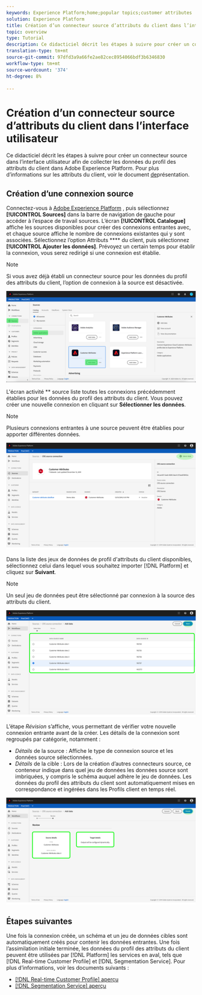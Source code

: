 ```yaml
---
keywords: Experience Platform;home;popular topics;customer attributes
solution: Experience Platform
title: Création d’un connecteur source d’attributs du client dans l’interface utilisateur
topic: overview
type: Tutorial
description: Ce didacticiel décrit les étapes à suivre pour créer un connecteur source dans l’interface utilisateur afin de collecter les données du profil des attributs du client dans Adobe Experience Platform.
translation-type: tm+mt
source-git-commit: 97dfd3a9a66fe2ae82cec8954066bdf3b6346830
workflow-type: tm+mt
source-wordcount: '374'
ht-degree: 8%

---
```



# Création d’un connecteur source d’attributs du client dans l’interface utilisateur

Ce didacticiel décrit les étapes à suivre pour créer un connecteur source dans l’interface utilisateur afin de collecter les données du profil des attributs du client dans Adobe Experience Platform. Pour plus d’informations sur les attributs du client, voir le document [de](https://docs.adobe.com/content/help/fr-FR/core-services/interface/customer-attributes/attributes.html)présentation.

## Création d’une connexion source

Connectez-vous à [Adobe Experience Platform](https://platform.adobe.com) , puis sélectionnez **[!UICONTROL Sources]** dans la barre de navigation de gauche pour accéder à l’espace de travail sources. L’écran **[!UICONTROL Catalogue]** affiche les sources disponibles pour créer des connexions entrantes avec, et chaque source affiche le nombre de connexions existantes qui y sont associées. Sélectionnez l’option Attributs **** du client, puis sélectionnez **[!UICONTROL Ajouter les données]**. Prévoyez un certain temps pour établir la connexion, vous serez redirigé si une connexion est établie.

>[!NOTE]
>
>Si vous avez déjà établi un connecteur source pour les données du profil des attributs du client, l’option de connexion à la source est désactivée.

![](../../../../images/tutorials/create/customer-attributes/catalog.png)

L&#39;écran activité ** source liste toutes les connexions précédemment établies pour les données du profil des attributs du client. Vous pouvez créer une nouvelle connexion en cliquant sur **Sélectionner les données**.

>[!NOTE]
>
>Plusieurs connexions entrantes à une source peuvent être établies pour apporter différentes données.

![](../../../../images/tutorials/create/customer-attributes/source_activity.png)

Dans la liste des jeux de données de profil d&#39;attributs du client disponibles, sélectionnez celui dans lequel vous souhaitez importer [!DNL Platform] et cliquez sur **Suivant**.

>[!NOTE]
>
>Un seul jeu de données peut être sélectionné par connexion à la source des attributs du client.

![](../../../../images/tutorials/create/customer-attributes/select_data.png)

L’étape *Révision* s’affiche, vous permettant de vérifier votre nouvelle connexion entrante avant de la créer. Les détails de la connexion sont regroupés par catégorie, notamment :

* *Détails* de la source : Affiche le type de connexion source et les données source sélectionnées.
* *Détails* de la cible : Lors de la création d’autres connecteurs source, ce conteneur indique dans quel jeu de données les données source sont imbriquées, y compris le schéma auquel adhère le jeu de données. Les données du profil des attributs du client sont automatiquement mises en correspondance et ingérées dans les Profils client en temps réel.

![](../../../../images/tutorials/create/customer-attributes/review.png)

## Étapes suivantes

Une fois la connexion créée, un schéma et un jeu de données cibles sont automatiquement créés pour contenir les données entrantes. Une fois l’assimilation initiale terminée, les données du profil des attributs du client peuvent être utilisées par [!DNL Platform] les services en aval, tels que [!DNL Real-time Customer Profile] et [!DNL Segmentation Service]. Pour plus d’informations, voir les documents suivants :

* [[!DNL Real-time Customer Profile] aperçu](../../../../../profile/home.md)
* [[!DNL Segmentation Service] aperçu](../../../../../segmentation/home.md)

